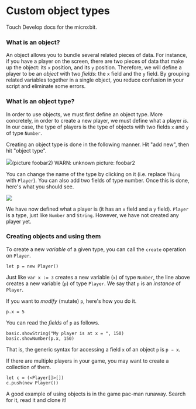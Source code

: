 # Custom object types

Touch Develop docs for the micro:bit.

### What is an object?

An object allows you to bundle several related pieces of data. For instance, if you have a player on the screen, there are two pieces of data that make up the object: its `x` position, and its `y` position. Therefore, we will define a player to be an *object* with two *fields*: the `x` field and the `y` field. By grouping related variables together in a single object, you reduce confusion in your script and eliminate some errors.

### What is an object type?

In order to use objects, we must first define an object type. More concretely, in order to create a new player, we must define what a player *is*. In our case, the type of players is the type of objects with two fields `x` and `y` of type `Number`.

Creating an object type is done in the following manner. Hit "add new", then hit "object type".

![](/static/mb/object-types-0.png)(picture foobar2)
WARN: unknown picture: foobar2

You can change the name of the type by clicking on it (i.e. replace `Thing` with `Player`). You can also add two fields of type number. Once this is done, here's what you should see.

![](/static/mb/object-types-1.png)

We have now defined what a player is (it has an `x` field and a `y` field). `Player` is a type, just like `Number` and `String`. However, we have not created any player yet.

### Creating objects and using them

To create a new *variable* of a given type, you can call the `create` operation on `Player`.

```
let p = new Player()
```

Just like `var x := 3` creates a new variable (`x`) of type `Number`, the line above creates a new variable (`p`) of type `Player`. We say that `p` is an *instance* of `Player`.

If you want to *modify* (mutate) `p`, here's how you do it.

```
p.x = 5
```

You can read the *fields* of `p` as follows.

```
basic.showString("My player is at x = ", 150)
basic.showNumber(p.x, 150)
```

That is, the generic syntax for accessing a field `x` of an object `p` is `p → x`.

If there are multiple players in your game, you may want to create a collection of them.

```
let c = (<Player[]>[])
c.push(new Player())
```

A good example of using objects is in the game pac-man runaway. Search for it, read it and clone it!

